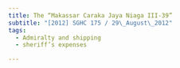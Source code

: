 ```yaml
---
title: The “Makassar Caraka Jaya Niaga III-39”
subtitle: "[2012] SGHC 175 / 29\_August\_2012"
tags:
  - Admiralty and shipping
  - sheriff’s expenses

---
```


